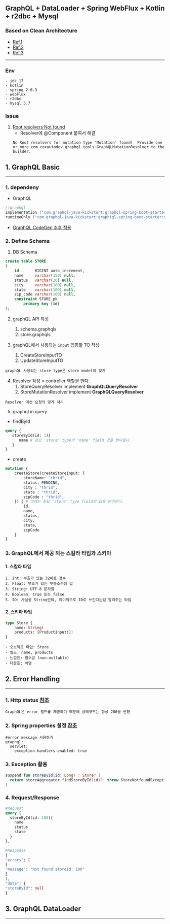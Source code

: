## GraphQL + DataLoader + Spring WebFlux + Kotlin + r2dbc + Mysql
### Based on Clean Architecture
- [Ref.1](https://medium.com/swlh/graphql-kotlin-tutorial-344f5fe0c71a)
- [Ref.2](https://www.graphql-java.com/tutorials/getting-started-with-spring-boot/)
- [Ref.3](https://velog.io/@jay2u8809/SpringBoot-GraphQL%EC%9D%84-%EC%8D%A8%EB%B3%B4%EC%9E%90)
---
### Env
```text
- jdk 17
- kotlin
- spring 2.6.3
- webFlux
- r2dbc
- mysql 5.7
```

### Issue
1. [Root resolvers Not found](https://stackoverflow.com/questions/60357247/mapping-multiple-graphql-schema-files-to-separate-resolvers-spring-boot)
   - Resolver에 @Component 붙여서 해결
   ```text
   No Root resolvers for mutation type 'Mutation' found!  Provide one or more com.coxautodev.graphql.tools.GraphQLMutationResolver to the builder.
   ```

## 1. GraphQL Basic

---
### 1. dependeny
- GraphQL
```kotlin
//graphql
implementation ("com.graphql-java-kickstart:graphql-spring-boot-starter:6.0.1")
runtimeOnly ("com.graphql-java-kickstart:graphiql-spring-boot-starter:6.0.1")
```
- [GraphQL CodeGen 추후 적용](https://github.com/kobylynskyi/graphql-java-codegen/tree/master/plugins/gradle)


### 2. Define Schema
1. DB Schema
```sql
create table STORE
(
    id       BIGINT auto_increment,
    name     varchar(150) null,
    status   varchar(20) null,
    city     varchar(100) null,
    state    varchar(100) null,
    zip_code varchar(100) null,
    constraint STORE_pk
        primary key (id)
);
```
2. graphQL API 작성
   1. schema.graphqls
   2. store.graphqls

3. graphQL에서 사용되는 ```input``` 맵핑할 TO 작성
   1. CreateStoreInputTO
   2. UpdateStoreInputTO

```text
graphQL 사용되는 store type은 store model의 맞게
```

4. Resolver 작성 = controller 역할을 한다.
   1. StoreQueryResolver implement **GraphQLQueryResolver**
   2. StoreMutationResolver implement **GraphQLQueryResolver**
```text
Resolver 에선 요청의 맞게 처리
```

5. graphql in query
- findById
```graphql
query {
   storeById(id: 1){
      name # 응답 'store' type의 'name' field 값을 받아온다.
   }
}
```
- create
```graphql
mutation {
    createStore(createStoreInput: {
        storeName: "thrid",
        status: PENDING,
        city : "thrid",
        state : "thrid",
        zipCode : "thrid",
    }) { # 아래는 응답 'store' type field의 값을 받아온다.
        id,
        name,
        status,
        city,
        state,
        zipCode
    }
}
```

### 3. GraphQL에서 제공 되는 스칼라 타입과 스키마
#### 1. 스칼라 타입
```text
1. Int: 부호가 있는 32비트 정수
2. Float: 부호가 있는 부동소수점 값 
3. String: UTF-8 문자열 
4. Boolean: true 또는 false 
5. ID: 사실상 String인데, 의미적으로 ID로 쓰인다는걸 알려주는 타입
```
#### 2. 스키마 타입
```graphql
type Store {
    name: String!
    products: [ProductInput!]!
}
```
```text
- 오브젝트 타입: Store
- 필드: name, products
- 느낌표: 필수값 (non-nullable)
- 대괄호: 배열
```

## 2. Error Handling

---
### 1. Http status [참조](https://medium.com/swlh/understanding-graphql-error-handling-mechanisms-in-spring-boot-604301c9bedb)
```text
GraphQL은 error 필드를 제공하기 때문에 상태코드는 항상 200을 반환
```
### 2. Spring properties 설정 [참조](https://www.youtube.com/watch?v=p3mA1OQg1kc&t=105s)
```properties
#error message 사용하기
graphql:
  servlet:
    exception-handlers-enabled: true
```

### 3. Exception 활용
```kotlin
suspend fun storeById(id: Long) : Store? {
  return storeAggregator.findStoreById(id)?: throw StoreNotfoundException("Not found storeId: $id")
}
```

### 4. Request/Response
```graphql
#Request
query {
  storeById(id: 100){
    name
    status
    state
  }
},

#Response
{
"errors": [
{
"message": "Not found storeId: 100"
}
],
"data": {
"storeById": null
}

```

## 3. GraphQL DataLoader

---


